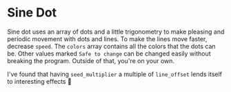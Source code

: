 # Sine Dot  

Sine dot uses an array of dots and a little trigonometry to make pleasing and periodic movement with dots and lines. To make the lines move faster, decrease `speed`. The `colors` array contains all the colors that the dots can be. Other values marked `Safe to change` can be changed easily without breaking the program. Outside of that, you're on your own.  

I've found that having `seed_multiplier` a multiple of `line_offset` lends itself to interesting effects :ghost:
